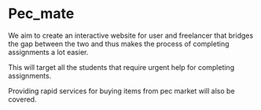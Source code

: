 # Pec_mate
We aim to create an interactive website for user and freelancer that bridges the gap between the two and thus makes the process of completing assignments a lot easier.​

This will target all the students that require urgent help for completing assignments.​

Providing rapid services for buying items from pec market will also be covered.​
